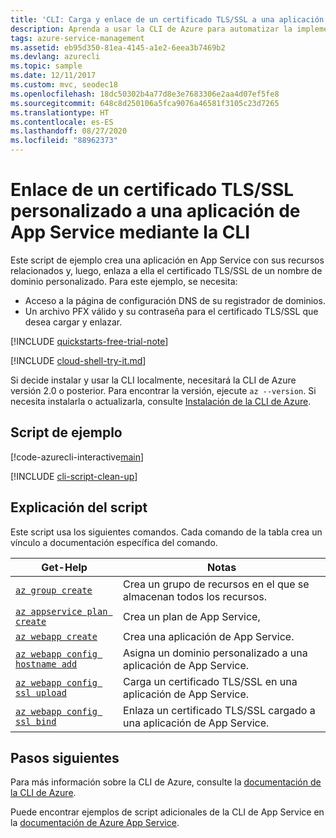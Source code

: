```yaml
---
title: 'CLI: Carga y enlace de un certificado TLS/SSL a una aplicación'
description: Aprenda a usar la CLI de Azure para automatizar la implementación y administración de la aplicación App Service. En este ejemplo se indica cómo enlazar un certificado TLS/SSL personalizado a una aplicación.
tags: azure-service-management
ms.assetid: eb95d350-81ea-4145-a1e2-6eea3b7469b2
ms.devlang: azurecli
ms.topic: sample
ms.date: 12/11/2017
ms.custom: mvc, seodec18
ms.openlocfilehash: 18dc50302b4a77d8e3e7683306e2aa4d07ef5fe8
ms.sourcegitcommit: 648c8d250106a5fca9076a46581f3105c23d7265
ms.translationtype: HT
ms.contentlocale: es-ES
ms.lasthandoff: 08/27/2020
ms.locfileid: "88962373"
---
```

# <a name="bind-a-custom-tlsssl-certificate-to-an-app-service-app-using-cli"></a>Enlace de un certificado TLS/SSL personalizado a una aplicación de App Service mediante la CLI

Este script de ejemplo crea una aplicación en App Service con sus recursos relacionados y, luego, enlaza a ella el certificado TLS/SSL de un nombre de dominio personalizado. Para este ejemplo, se necesita:

* Acceso a la página de configuración DNS de su registrador de dominios.
* Un archivo PFX válido y su contraseña para el certificado TLS/SSL que desea cargar y enlazar.

[!INCLUDE [quickstarts-free-trial-note](../../../includes/quickstarts-free-trial-note.md)]

[!INCLUDE [cloud-shell-try-it.md](../../../includes/cloud-shell-try-it.md)]

Si decide instalar y usar la CLI localmente, necesitará la CLI de Azure versión 2.0 o posterior. Para encontrar la versión, ejecute `az --version`. Si necesita instalarla o actualizarla, consulte [Instalación de la CLI de Azure]( /cli/azure/install-azure-cli).

## <a name="sample-script"></a>Script de ejemplo

[!code-azurecli-interactive[main](../../../cli_scripts/app-service/configure-ssl-certificate/configure-ssl-certificate.sh?highlight=3-5 "Bind a custom TLS/SSL certificate to an app")]

[!INCLUDE [cli-script-clean-up](../../../includes/cli-script-clean-up.md)]

## <a name="script-explanation"></a>Explicación del script

Este script usa los siguientes comandos. Cada comando de la tabla crea un vínculo a documentación específica del comando.

| Get-Help | Notas |
|---|---|
| [`az group create`](/cli/azure/group?view=azure-cli-latest#az-group-create) | Crea un grupo de recursos en el que se almacenan todos los recursos. |
| [`az appservice plan create`](/cli/azure/appservice/plan?view=azure-cli-latest#az-appservice-plan-create) | Crea un plan de App Service, |
| [`az webapp create`](/cli/azure/webapp?view=azure-cli-latest#az-webapp-create) | Crea una aplicación de App Service. |
| [`az webapp config hostname add`](/cli/azure/webapp/config/hostname?view=azure-cli-latest#az-webapp-config-hostname-add) | Asigna un dominio personalizado a una aplicación de App Service. |
| [`az webapp config ssl upload`](/cli/azure/webapp/config/ssl?view=azure-cli-latest#az-webapp-config-ssl-upload) | Carga un certificado TLS/SSL en una aplicación de App Service. |
| [`az webapp config ssl bind`](/cli/azure/webapp/config/ssl?view=azure-cli-latest#az-webapp-config-ssl-bind) | Enlaza un certificado TLS/SSL cargado a una aplicación de App Service. |

## <a name="next-steps"></a>Pasos siguientes

Para más información sobre la CLI de Azure, consulte la [documentación de la CLI de Azure](/cli/azure).

Puede encontrar ejemplos de script adicionales de la CLI de App Service en la [documentación de Azure App Service](../samples-cli.md).